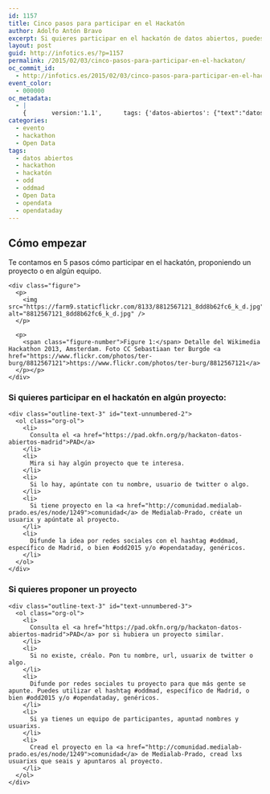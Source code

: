 ```yaml
---
id: 1157
title: Cinco pasos para participar en el Hackatón
author: Adolfo Antón Bravo
excerpt: Si quieres participar en el hackatón de datos abiertos, puedes participar en algún proyecto propuesto o proponer uno
layout: post
guid: http://infotics.es/?p=1157
permalink: /2015/02/03/cinco-pasos-para-participar-en-el-hackaton/
oc_commit_id:
  - http://infotics.es/2015/02/03/cinco-pasos-para-participar-en-el-hackaton/1422982976
event_color:
  - 000000
oc_metadata:
  - |
    {		version:'1.1',		tags: {'datos-abiertos': {"text":"datos abiertos","slug":"datos-abiertos","source":null,"bucketName":"current","bucketPlacement":"auto","_className":"Tag"}, 'hackathon': {"text":"hackathon","slug":"hackathon","source":null,"bucketName":"current","bucketPlacement":"auto","_className":"Tag"}, 'hackatn': {"text":"hackatón","slug":"hackatn","source":null,"bucketName":"current","bucketPlacement":"auto","_className":"Tag"}, 'odd': {"text":"odd","slug":"odd","source":null,"bucketName":"current","bucketPlacement":"auto","_className":"Tag"}, 'oddmad': {"text":"oddmad","slug":"oddmad","source":null,"bucketName":"current","bucketPlacement":"auto","_className":"Tag"}, 'open-data': {"text":"Open Data","slug":"open-data","source":null,"bucketName":"current","bucketPlacement":"auto","_className":"Tag"}, 'opendata': {"text":"opendata","slug":"opendata","source":null,"bucketName":"current","bucketPlacement":"auto","_className":"Tag"}, 'opendataday': {"text":"opendataday","slug":"opendataday","source":null,"bucketName":"current","bucketPlacement":"auto","_className":"Tag"}}	}
categories:
  - evento
  - hackathon
  - Open Data
tags:
  - datos abiertos
  - hackathon
  - hackatón
  - odd
  - oddmad
  - Open Data
  - opendata
  - opendataday
---
```

<div id="outline-container-unnumbered-1" class="outline-2">
  <h2 id="unnumbered-1">
    Cómo empezar
  </h2>
  
  <div class="outline-text-2" id="text-unnumbered-1">
    <p>
      Te contamos en 5 pasos cómo participar en el hackatón, proponiendo un proyecto o en algún equipo.
    </p>
    
    <div class="figure">
      <p>
        <img src="https://farm9.staticflickr.com/8133/8812567121_8dd8b62fc6_k_d.jpg" alt="8812567121_8dd8b62fc6_k_d.jpg" />
      </p>
      
      <p>
        <span class="figure-number">Figure 1:</span> Detalle del Wikimedia Hackathon 2013, Amsterdam. Foto CC Sebastiaan ter Burgde <a href="https://www.flickr.com/photos/ter-burg/8812567121">https://www.flickr.com/photos/ter-burg/8812567121</a>
      </p></p>
    </div>
  </div>
  
  <div id="outline-container-unnumbered-2" class="outline-3">
    <h3 id="unnumbered-2">
      Si quieres participar en el hackatón en algún proyecto:
    </h3>
    
    <div class="outline-text-3" id="text-unnumbered-2">
      <ol class="org-ol">
        <li>
          Consulta el <a href="https://pad.okfn.org/p/hackaton-datos-abiertos-madrid">PAD</a>
        </li>
        <li>
          Mira si hay algún proyecto que te interesa.
        </li>
        <li>
          Si lo hay, apúntate con tu nombre, usuario de twitter o algo.
        </li>
        <li>
          Si tiene proyecto en la <a href="http://comunidad.medialab-prado.es/es/node/1249">comunidad</a> de Medialab-Prado, créate un usuarix y apúntate al proyecto.
        </li>
        <li>
          Difunde la idea por redes sociales con el hashtag #oddmad, específico de Madrid, o bien #odd2015 y/o #opendataday, genéricos.
        </li>
      </ol>
    </div>
  </div>
  
  <div id="outline-container-unnumbered-3" class="outline-3">
    <h3 id="unnumbered-3">
      Si quieres proponer un proyecto
    </h3>
    
    <div class="outline-text-3" id="text-unnumbered-3">
      <ol class="org-ol">
        <li>
          Consulta el <a href="https://pad.okfn.org/p/hackaton-datos-abiertos-madrid">PAD</a> por si hubiera un proyecto similar.
        </li>
        <li>
          Si no existe, créalo. Pon tu nombre, url, usuarix de twitter o algo.
        </li>
        <li>
          Difunde por redes sociales tu proyecto para que más gente se apunte. Puedes utilizar el hashtag #oddmad, específico de Madrid, o bien #odd2015 y/o #opendataday, genéricos.
        </li>
        <li>
          Si ya tienes un equipo de participantes, apuntad nombres y usuarixs.
        </li>
        <li>
          Cread el proyecto en la <a href="http://comunidad.medialab-prado.es/es/node/1249">comunidad</a> de Medialab-Prado, cread lxs usuarixs que seais y apuntaros al proyecto.
        </li>
      </ol>
    </div>
  </div>
</div>